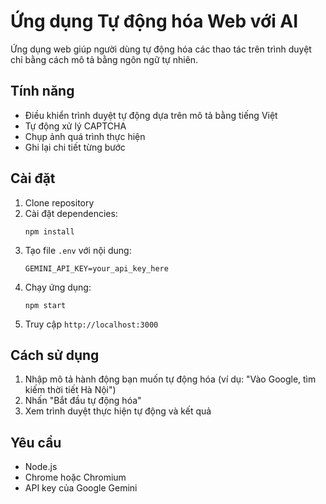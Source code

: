 # Ứng dụng Tự động hóa Web với AI

Ứng dụng web giúp người dùng tự động hóa các thao tác trên trình duyệt chỉ bằng cách mô tả bằng ngôn ngữ tự nhiên.

## Tính năng

- Điều khiển trình duyệt tự động dựa trên mô tả bằng tiếng Việt
- Tự động xử lý CAPTCHA
- Chụp ảnh quá trình thực hiện
- Ghi lại chi tiết từng bước

## Cài đặt

1. Clone repository
2. Cài đặt dependencies:
   ```
   npm install
   ```
3. Tạo file `.env` với nội dung:
   ```
   GEMINI_API_KEY=your_api_key_here
   ```
4. Chạy ứng dụng:
   ```
   npm start
   ```
5. Truy cập `http://localhost:3000`

## Cách sử dụng

1. Nhập mô tả hành động bạn muốn tự động hóa (ví dụ: "Vào Google, tìm kiếm thời tiết Hà Nội")
2. Nhấn "Bắt đầu tự động hóa"
3. Xem trình duyệt thực hiện tự động và kết quả

## Yêu cầu

- Node.js
- Chrome hoặc Chromium
- API key của Google Gemini
